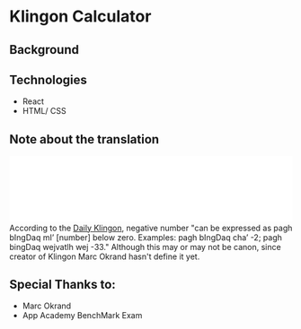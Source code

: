 # Klingon Calculator

## Background


## Technologies
* React
* HTML/ CSS

## Note about the translation

![Negative](https://raw.githubusercontent.com/Yu-HuanWu/Klingon_Calculator/6ef915ad81f53c5ec33782d1f02c0e7e3809aaf9/public/KlingonNegative.svg)
According to the [Daily Klingon](https://daily-klingon.tumblr.com/post/177667068522/simple-mathematical-operations), negative number "can be expressed as pagh bIngDaq mI’ [number] below zero. Examples: pagh bIngDaq cha’ -2; pagh bingDaq wejvatlh wej -33." Although this may 
or may not be canon, since creator of Klingon Marc Okrand hasn't define it yet.



## Special Thanks to:
* Marc Okrand
* App Academy BenchMark Exam